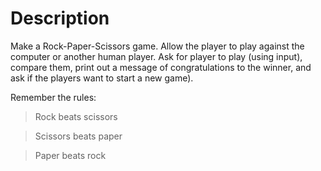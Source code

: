 # Description

Make a Rock-Paper-Scissors game. Allow the player to play against the computer or another human player. Ask for player to play (using input), compare them, print out a message of congratulations to the winner, and ask if the players want to start a new game). 

Remember the rules: 

> Rock beats scissors 

> Scissors beats paper 

> Paper beats rock